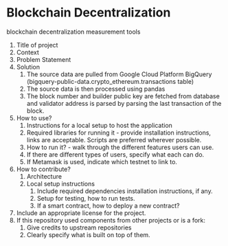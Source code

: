 # Blockchain Decentralization

blockchain decentralization measurement tools

1. Title of project
2. Context
3. Problem Statement
4. Solution
   1. The source data are pulled from Google Cloud Platform BigQuery (bigquery-public-data.crypto_ethereum.transactions table)
   2. The source data is then processed using pandas
   3. The block number and builder public key are fetched from database and validator address is parsed by parsing the last transaction of the block.
5. How to use?
    1. Instructions for a local setup to host the application
    2. Required libraries for running it - provide installation instructions, links are acceptable. Scripts are preferred wherever possible.
    3. How to run it? - walk through the different features users can use.
    4. If there are different types of users, specify what each can do.
    5. If Metamask is used, indicate which testnet to link to.
6. How to contribute?
    1. Architecture
    2. Local setup instructions
        1. Include required dependencies installation instructions, if any.
        2. Setup for testing, how to run tests.
        3. If a smart contract, how to deploy a new contract?
7. Include an appropriate license for the project.
8. If this repository used components from other projects or is a fork:
    1. Give credits to upstream repositories
    2. Clearly specify what is built on top of them.
